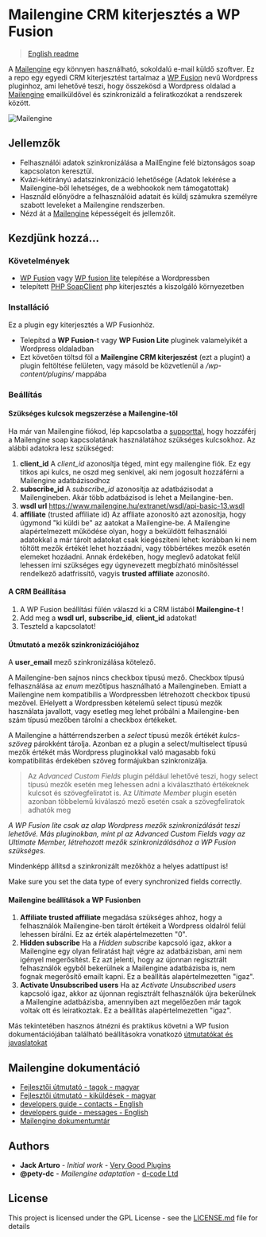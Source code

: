 # Mailengine CRM kiterjesztés a WP Fusion 

> [English readme](README.md)

A [Mailengine](https://www.mailengine.hu/hu/) egy könnyen használható, sokoldalú e-mail küldő szoftver.
Ez a repo egy egyedi CRM kiterjesztést tartalmaz a [WP Fusion](https://wpfusionplugin.com/) nevű Wordpress pluginhoz, ami lehetővé teszi, hogy összekösd a Wordpress oldalad a [Mailengine](https://www.mailengine.hu/en/) emailküldővel és szinkronizáld a feliratkozókat a rendszerek között.

![Mailengine](https://www.mailengine.hu/images/me_logo_b.svg "Mailengine emailmarketing szolgáltatás")


## Jellemzők

* Felhasználói adatok szinkronizálása a MailEngine felé biztonságos soap kapcsolaton keresztül.
* Kvázi-kétirányú adatszinkronizáció lehetősége (Adatok lekérése a Mailengine-ből lehetséges, de a webhookok nem támogatottak)
* Használd előnyödre a felhasználóid adatait és küldj számukra személyre szabott leveleket a Mailengine rendszerben.
* Nézd át a [Mailengine](https://www.mailengine.hu/#funkciok) képességeit és jellemzőit.

## Kezdjünk hozzá...

### Követelmények

- [WP Fusion](https://wpfusionplugin.com/) vagy [WP fusion lite](https://wordpress.org/plugins/wp-fusion-lite/) telepítése a Wordpressben
- telepített [PHP SoapClient](https://www.php.net/manual/en/class.soapclient.php) php kiterjesztés a kiszolgáló környezetben

### Installáció

Ez a plugin egy kiterjesztés a WP Fusionhöz.
- Telepítsd a **WP Fusion**-t vagy **WP Fusion Lite** pluginek valamelyikét a Wordpress oldaladban
- Ezt követően töltsd föl a **Mailengine CRM kiterjeszést** (ezt a plugint) a plugin feltöltése felületen, vagy másold be közvetlenül a */wp-content/plugins/* mappába

### Beállítás

#### Szükséges kulcsok megszerzése a Mailengine-től

Ha már van Mailengine fiókod, lép kapcsolatba a [supporttal](https://www.mailengine.hu/en/#contact), hogy hozzáférj a Mailengine soap kapcsolatának használatához szükséges kulcsokhoz.
Az alábbi adatokra lesz szükséged:

1. **client_id**
A *client_id* azonosítja téged, mint egy mailengine fiók. Ez egy titkos api kulcs, ne oszd meg senkivel, aki nem jogosult hozzáférni a Mailengine adatbázisodhoz
2. **subscribe_id**
A *subscribe_id* azonosítja az adatbázisodat a Mailengineben. Akár több adatbázisod is lehet a Meilangine-ben.
3. **wsdl url**
https://www.mailengine.hu/extranet/wsdl/api-basic-13.wsdl
4. **affiliate** (trusted affiliate id)
Az affliate azonosító azt azonosítja, hogy úgymond "ki küldi be" az aatokat a Mailengine-be.
A Mailengine alapértelmezett működése olyan, hogy a beküldött felhasználói adatokkal a már tárolt adatokat csak kiegészíteni lehet: korábban ki nem töltött mezők értékét lehet hozzáadni, vagy többértékes mezők esetén elemeket hozáadni. Annak érdekében, hogy meglevő adatokat felül lehessen írni szükséges egy úgynevezett megbízható minősítéssel rendelkező adatfrissítő, vagyis **trusted affiliate** azonosító.

#### A CRM Beállítása

1. A WP Fusion beállítási fülén válaszd ki a CRM listából **Mailengine-t** !
2. Add meg a  **wsdl url**, **subscribe_id**, **client_id** adatokat!
3. Teszteld a kapcsolatot!


#### Útmutató a mezők szinkronizációjához

A **user_email** mező szinkronizálása kötelező.

A Mailengine-ben sajnos nincs checkbox típusú mező. Checkbox típusú felhasználása az *enum* mezőtípus használható a Mailengineben.
Emiatt a Mailengine nem kompatibilis a Wordpressben létrehozott checkbox típusú mezővel. EHelyett a Wordpressben kételemű select típusú mezők használata javallott, vagy esetleg meg lehet próbálni a Mailengine-ben szám típusú mezőben tárolni a checkbox értékeket.

A Mailengine a háttérrendszerben a *select* típusú mezők értékét *kulcs-szöveg* párokként tárolja. Azonban ez a plugin a select/multiselect típusú mezők értékét más Wordpress pluginokkal való magasabb fokú kompatibilitás érdekében szöveg formájukban szinkronizálja. 

> Az *Advanced Custom Fields* plugin például lehetővé teszi, hogy select típusú mezők esetén meg lehessen adni a kiválasztható értékeknek kulcsot és szövegfeliratot is.
> Az *Ultimate Member* plugin esetén azonban többelemű kiválaszó mező esetén csak a szövegfeliratok adhatók meg

*A WP Fusion lite csak az alap Wordpress mezők szinkronizálását teszi lehetővé. Más pluginokban, mint pl az Advanced Custom Fields vagy az Ultimate Member, létrehozott mezők szinkronizálásához a WP Fusion szükséges.*

Mindenképp állítsd a szinkronizált mezőkhöz a helyes adattípust is!

Make sure you set the data type of every synchronized fields correctly. 


#### Mailengine beállítások a WP Fusionben

1. **Affiliate**
**trusted affiliate** megadása szükséges ahhoz, hogy a felhasználók Mailengine-ben tárolt értékeit a Wordpress oldalról felül lehessen bírálni. Ez az érték alapértelmezetten "0".
2. **Hidden subscribe**
Ha a *Hidden subscribe* kapcsoló igaz, akkor a Mailengine egy olyan feliratást hajt végre az adatbázisban, ami nem igényel megerősítést. Ez azt jelenti, hogy az újonnan regisztrált felhasználók egyből bekerülnek a Mailengine adatbázisba is, nem fognak megerősítő emailt kapni. Ez a beállítás alapértelmezetten "igaz".
3. **Activate Unsubscribed users**
Ha az *Activate Unsubscribed users* kapcsoló igaz, akkor az újonnan regisztrált felhasználók újra bekerülnek a Mailengine adatbázisba, amennyiben azt megelőezően már tagok voltak ott és leiratkoztak. Ez a beállítás alapértelmezetten "igaz".

Más tekintetében hasznos átnézni és praktikus követni a WP fusion dokumentációjában található beállításokra vonatkozó [útmutatókat és javaslatokat](https://wpfusion.com/documentation/)


## Mailengine dokumentáció

- [Fejlesztői útmutató - tagok - magyar](https://docs.google.com/document/d/1lKJSEMT-731bWRIQsVnHL8sosQkqrx6rOI_VR6bWB5k/edit#heading=h.tnjtjhbffgks)
- [Fejlesztői útmutató - kiküldések - magyar](https://docs.google.com/document/d/17ErCFzyhDO0uQ0581SnZsiCxNh7ZdtckB3snZHw2lwA/edit#heading=h.mxo62uqdt2f3)
- [developers guide - contacts - English](https://docs.google.com/document/d/1vPCd8_DrPGC1GYHEy6zyNFKy7ymYVjmj5wzUqYd30ds/edit#heading=h.xhfywkl8jbby)
- [developers guide - messages - English](https://docs.google.com/document/d/1-bE9nNbik0ckN354bix6wH2zDZ9boFUGZV33ZWgWr8E/edit)
- [Mailengine dokumentumtár](https://www.mailengine.hu/hu/dokumentumtar/)

## Authors

* **Jack Arturo** - *Initial work* - [Very Good Plugins](https://github.com/verygoodplugins)
* **@pety-dc** - *Mailengine adaptation* - [d-code Ltd](https://github.com/d-code-ltd)

## License

This project is licensed under the GPL License - see the [LICENSE.md](LICENSE.md) file for details